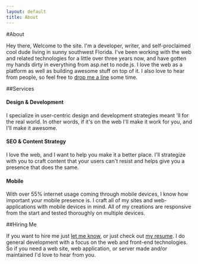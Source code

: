 ```yaml
---
layout: default
title: About
---
```


#About

Hey there, Welcome to the site. I'm a developer, writer, and self-proclaimed
cool dude living in sunny southwest Florida. I've been working with the web and
related technologies for a little over three years now, and have gotten my hands 
dirty in everything from asp.net to node.js. I love the web as a platform as 
well as building awesome stuff on top of it. I also love to hear from people, so
feel free to [drop me a line](/contact.html) some time.


##Services

#### Design &amp; Development
I specialize in user-centric design and development strategies meant 
'll for the real world. In other words, if it's on the web I'll make it 
work for you, and I'll make it awesome.

#### SEO &amp; Content Strategy
I love the web, and I want to help you make it a better place. I'll 
strategize with you to craft content that your users can't resist and 
helps give you a presence that does the same.

#### Mobile
With over 55% internet usage coming through mobile devices, I know 
how important your mobile presence is. I craft all of my sites and 
web-applications with mobile devices in mind. All of my creations are 
responsive from the start and tested thoroughly on multiple devices.


##Hiring Me

If you want to hire me just [let me know](/contact.html), or just check out 
[my resume](/resume.html). I do general development with a focus on the web
and front-end technologies. So if you need a web site, web application, or 
server made and/or maintained I'd love to hear from you.
